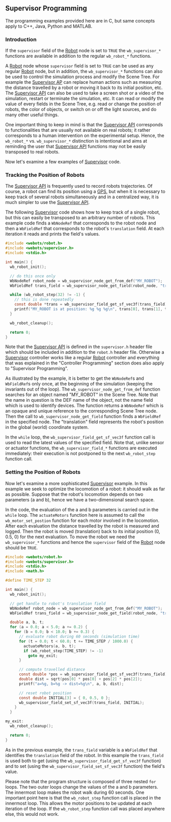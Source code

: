 ## Supervisor Programming

The programming examples provided here are in C, but same concepts apply to C++, Java, Python and MATLAB.

### Introduction

If the `supervisor` field of the [Robot](../reference/robot.md) node is set to `TRUE` the `wb_supervisor_*` functions are available in addition to the regular `wb_robot_*` functions.

A [Robot](../reference/robot.md) node whose `supervisor` field is set to `TRUE` can be used as any regular [Robot](../reference/robot.md) node, but in addition, the `wb_supervisor_*` functions can also be used to control the simulation process and modify the Scene Tree.
For example the [Supervisor AP](../reference/supervisor.md) can replace human actions such as measuring the distance travelled by a robot or moving it back to its initial position, etc.
The [Supervisor API](../reference/supervisor.md) can also be used to take a screen shot or a video of the simulation, restart or terminate the simulation, etc.
It can read or modify the value of every fields in the Scene Tree, e.g. read or change the position of robots, the color of objects, or switch on or off the light sources, and do many other useful things.

One important thing to keep in mind is that the [Supervisor API](../reference/supervisor.md) corresponds to functionalities that are usually not available on real robots; it rather corresponds to a human intervention on the experimental setup.
Hence, the `wb_robot_*` vs. `wb_supervisor_*` distinction is intentional and aims at reminding the user that [Supervisor API](../reference/supervisor.md) functions may not be easily transposed to real robots.

Now let's examine a few examples of [Supervisor](../reference/supervisor.md) code.

### Tracking the Position of Robots

The [Supervisor API](../reference/supervisor.md) is frequently used to record robots trajectories.
Of course, a robot can find its position using a [GPS](../reference/gps.md), but when it is necessary to keep track of several robots simultaneously and in a centralized way, it is much simpler to use the [Supervisor API](../reference/supervisor.md).

The following [Supervisor](../reference/supervisor.md) code shows how to keep track of a single robot, but this can easily be transposed to an arbitrary number of robots.
This example code finds a `WbNodeRef` that corresponds to the robot node and then a `WbFieldRef` that corresponds to the robot's `translation` field.
At each iteration it reads and prints the field's values.

```c
#include <webots/robot.h>
#include <webots/supervisor.h>
#include <stdio.h>

int main() {
  wb_robot_init();

  // do this once only
  WbNodeRef robot_node = wb_supervisor_node_get_from_def("MY_ROBOT");
  WbFieldRef trans_field = wb_supervisor_node_get_field(robot_node, "translation");

  while (wb_robot_step(32) != -1) {
    // this is done repeatedly
    const double *trans = wb_supervisor_field_get_sf_vec3f(trans_field);
    printf("MY_ROBOT is at position: %g %g %g\n", trans[0], trans[1], trans[2]);
  }

  wb_robot_cleanup();

  return 0;
}
```

Note that the [Supervisor API](../reference/supervisor.md) is defined in the `supervisor.h` header file which should be included in addition to the `robot.h` header file.
Otherwise a [Supervisor](../reference/supervisor.md) controller works like a regular [Robot](../reference/robot.md) controller and everything that was explained in the "Controller Programming" section does also apply to "Supervisor Programming".

As illustrated by the example, it is better to get the `WbNodeRef`s and `WbFieldRef`s only once, at the beginning of the simulation (keeping the invariants out of the loop).
The `wb_supervisor_node_get_from_def` function searches for an object named "MY\_ROBOT" in the Scene Tree.
Note that the name in question is the DEF name of the object, not the name field which is used to identify devices.
The function returns a `WbNodeRef` which is an opaque and unique reference to the corresponding Scene Tree node.
Then the call to `wb_supervisor_node_get_field` function finds a `WbFieldRef` in the specified node.
The "translation" field represents the robot's position in the global (world) coordinate system.

In the `while` loop, the `wb_supervisor_field_get_sf_vec3f` function call is used to read the latest values of the specified field.
Note that, unlike sensor or actuator functions, the `wb_supervisor_field_*` functions are executed immediately: their execution is not postponed to the next `wb_robot_step` function call.

### Setting the Position of Robots

Now let's examine a more sophisticated [Supervisor](../reference/supervisor.md) example.
In this example we seek to optimize the locomotion of a robot: it should walk as far as possible.
Suppose that the robot's locomotion depends on two parameters (a and b), hence we have a two-dimensional search space.

In the code, the evaluation of the a and b parameters is carried out in the `while` loop.
The `actuateMotors` function here is assumed to call the `wb_motor_set_postion` function for each motor involved in the locomotion.
After each evaluation the distance travelled by the robot is measured and logged.
Then the robot is moved (translation) back to its initial position (0, 0.5, 0) for the next evaluation.
To move the robot we need the `wb_supervisor_*` functions and hence the `supervisor` field of the [Robot](../reference/robot.md) node should be `TRUE`.

```c
#include <webots/robot.h>
#include <webots/supervisor.h>
#include <stdio.h>
#include <math.h>

#define TIME_STEP 32

int main() {
  wb_robot_init();

  // get handle to robot's translation field
  WbNodeRef robot_node = wb_supervisor_node_get_from_def("MY_ROBOT");
  WbFieldRef trans_field = wb_supervisor_node_get_field(robot_node, "translation");

  double a, b, t;
  for (a = 0.0; a < 5.0; a += 0.2) {
    for (b = 0.0; b < 10.0; b += 0.3) {
      // evaluate robot during 60 seconds (simulation time)
      for (t = 0.0; t < 60.0; t += TIME_STEP / 1000.0) {
        actuateMotors(a, b, t);
        if (wb_robot_step(TIME_STEP) != -1)
          goto my_exit;
      }

      // compute travelled distance
      const double *pos = wb_supervisor_field_get_sf_vec3f(trans_field);
      double dist = sqrt(pos[0] * pos[0] + pos[2] * pos[2]);
      printf("a=%g, b=%g -> dist=%g\n", a, b, dist);

      // reset robot position
      const double INITIAL[3] = { 0, 0.5, 0 };
      wb_supervisor_field_set_sf_vec3f(trans_field, INITIAL);
    }
  }

my_exit:
  wb_robot_cleanup();

  return 0;
}
```

As in the previous example, the `trans_field` variable is a `WbFieldRef` that identifies the `translation` field of the robot.
In this example the `trans_field` is used both to get (using the `wb_supervisor_field_get_sf_vec3f` function) and to set (using the `wb_supervisor_field_set_sf_vec3f` function) the field's value.

Please note that the program structure is composed of three nested `for` loops.
The two outer loops change the values of the a and b parameters.
The innermost loop makes the robot walk during 60 seconds.
One important point here is that the `wb_robot_step` function call is placed in the innermost loop.
This allows the motor positions to be updated at each iteration of the loop.
If the `wb_robot_step` function call was placed anywhere else, this would not work.
